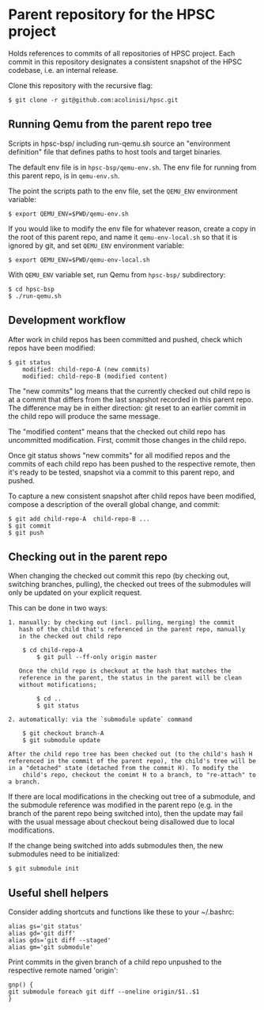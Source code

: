 # Parent repository for the HPSC project

Holds references to commits of all repositories of HPSC project.
Each commit in this repository designates a consistent snapshot
of the HPSC codebase, i.e. an internal release.

Clone this repository with the recursive flag:

    $ git clone -r git@github.com:acolinisi/hpsc.git

## Running Qemu from the parent repo tree

Scripts in hpsc-bsp/ including run-qemu.sh source an "environment definition"
file that defines paths to host tools and target binaries.

The default env file is in `hpsc-bsp/qemu-env.sh`. The env file for running
from this parent repo, is in `qemu-env.sh`.

The point the scripts path to the env file, set the `QEMU_ENV` environment
variable:

    $ export QEMU_ENV=$PWD/qemu-env.sh

If you would like to modify the env file for whatever reason, create a copy in
the root of this parent repo, and name it `qemu-env-local.sh` so that it is
ignored by git, and set `QEMU_ENV` environment variable:

    $ export QEMU_ENV=$PWD/qemu-env-local.sh

With `QEMU_ENV` variable set, run Qemu from `hpsc-bsp/` subdirectory:

    $ cd hpsc-bsp
    $ ./run-qemu.sh

## Development workflow

After work in child repos has been committed and pushed,
check which repos have been modified:

    $ git status
        modified: child-repo-A (new commits)
        modified: child-repo-B (modified content)

The "new commits" log means that the currently checked out child repo
is at a commit that differs from the last snapshot recorded in this
parent repo. The difference may be in either direction: git reset to
an earlier commit in the child repo will produce the same message.

The "modified content" means that the checked out child repo has uncommitted
modification. First, commit those changes in the child repo.

Once git status shows "new commits" for all modified repos and the commits of
each child repo has been pushed to the respective remote, then it's ready to be
tested, snapshot via a commit to this parent repo, and pushed.

To capture a new consistent snapshot after child repos have been modified,
compose a description of the overall global change, and commit:

    $ git add child-repo-A  child-repo-B ...
    $ git commit
    $ git push

## Checking out in the parent repo

When changing the checked out commit this repo (by checking out, switching
branches, pulling), the checked out trees of the submodules will only be
updated on your explicit request.

This can be done in two ways:

    1. manually: by checking out (incl. pulling, merging) the commit
       hash of the child that's referenced in the parent repo, manually
       in the checked out child repo

	    $ cd child-repo-A
            $ git pull --ff-only origin master

       Once the child repo is checkout at the hash that matches the
       reference in the parent, the status in the parent will be clean
       without motifications;

            $ cd ..
            $ git status

    2. automatically: via the `submodule update` command

	    $ git checkout branch-A
	    $ git submodule update

	After the child repo tree has been checked out (to the child's hash H
	referenced in the commit of the parent repo), the child's tree will be
	in a "detached" state (detached from the commit H). To modify the
        child's repo, checkout the comimt H to a branch, to "re-attach" to a branch.

If there are local modifications in the checking out tree of a submodule, and
the submodule reference was modified in the parent repo (e.g. in the branch of
the parent repo being switched into), then the update may fail with the usual
message about checkout being disallowed due to local modifications.

If the change being switched into adds submodules then, the new submodules
need to be initialized:

    $ git submodule init

## Useful shell helpers

Consider adding shortcuts and functions like these to your ~/.bashrc:

    alias gs='git status'
    alias gd='git diff'
    alias gds='git diff --staged'
    alias gm='git submodule'

Print commits in the given branch of a child repo unpushed to the respective
remote named 'origin':

    gnp() {
	git submodule foreach git diff --oneline origin/$1..$1
    }

